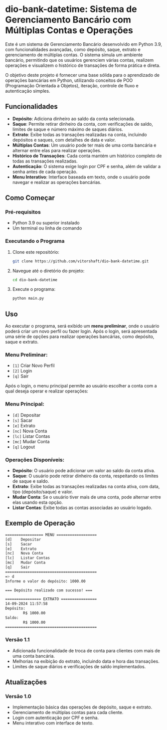 # dio-bank-datetime: Sistema de Gerenciamento Bancário com Múltiplas Contas e Operações

Este é um sistema de Gerenciamento Bancário desenvolvido em Python 3.9, com funcionalidades avançadas, como depósito, saque, extrato e gerenciamento de múltiplas contas. O sistema simula um ambiente bancário, permitindo que os usuários gerenciem várias contas, realizem operações e visualizem o histórico de transações de forma prática e direta.

O objetivo deste projeto é fornecer uma base sólida para o aprendizado de operações bancárias em Python, utilizando conceitos de POO (Programação Orientada a Objetos), iteração, controle de fluxo e autenticação simples.

## Funcionalidades

- **Depósito**: Adiciona dinheiro ao saldo da conta selecionada.
- **Saque**: Permite retirar dinheiro da conta, com verificações de saldo, limites de saque e número máximo de saques diários.
- **Extrato**: Exibe todas as transações realizadas na conta, incluindo depósitos e saques, com detalhes de data e valor.
- **Múltiplas Contas**: Um usuário pode ter mais de uma conta bancária e alternar entre elas para realizar operações.
- **Histórico de Transações**: Cada conta mantém um histórico completo de todas as transações realizadas.
- **Autenticação**: O sistema exige login por CPF e senha, além de validar a senha antes de cada operação.
- **Menu Interativo**: Interface baseada em texto, onde o usuário pode navegar e realizar as operações bancárias.

## Como Começar

### Pré-requisitos

- Python 3.9 ou superior instalado
- Um terminal ou linha de comando

### Executando o Programa

1. Clone este repositório:

    ```sh
    git clone https://github.com/vitorshaft/dio-bank-datetime.git
    ```

2. Navegue até o diretório do projeto:

    ```sh
    cd dio-bank-datetime
    ```

3. Execute o programa:

    ```sh
    python main.py
    ```

## Uso

Ao executar o programa, será exibido um **menu preliminar**, onde o usuário poderá criar um novo perfil ou fazer login. Após o login, será apresentada uma série de opções para realizar operações bancárias, como depósito, saque e extrato. 

### Menu Preliminar:

- `[1]` Criar Novo Perfil
- `[2]` Login
- `[q]` Sair

Após o login, o menu principal permite ao usuário escolher a conta com a qual deseja operar e realizar operações:

### Menu Principal:

- `[d]` Depositar
- `[s]` Sacar
- `[e]` Extrato
- `[nc]` Nova Conta
- `[lc]` Listar Contas
- `[mc]` Mudar Conta
- `[q]` Logout

### Operações Disponíveis:

- **Depósito**: O usuário pode adicionar um valor ao saldo da conta ativa.
- **Saque**: O usuário pode retirar dinheiro da conta, respeitando os limites de saque e saldo.
- **Extrato**: Exibe todas as transações realizadas na conta ativa, com data, tipo (depósito/saque) e valor.
- **Mudar Conta**: Se o usuário tiver mais de uma conta, pode alternar entre elas usando esta opção.
- **Listar Contas**: Exibe todas as contas associadas ao usuário logado.

## Exemplo de Operação

```sh
================= MENU ==================
[d]    Depositar
[s]    Sacar
[e]    Extrato
[nc]   Nova Conta
[lc]   Listar Contas
[mc]   Mudar Conta
[q]    Sair
=========================================
=> d
Informe o valor do depósito: 1000.00

=== Depósito realizado com sucesso! ===

================ EXTRATO ================
14-09-2024 11:57:58
Depósito:
        R$ 1000.00
Saldo:
        R$ 1000.00
=========================================
```
### Versão 1.1
- Adicionada funcionalidade de troca de conta para clientes com mais de uma conta bancária.
- Melhorias na exibição do extrato, incluindo data e hora das transações.
- Limites de saque diários e verificações de saldo implementados.

## Atualizações
### Versão 1.0
- Implementação básica das operações de depósito, saque e extrato.
- Gerenciamento de múltiplas contas para cada cliente.
- Login com autenticação por CPF e senha.
- Menu interativo com interface de texto.